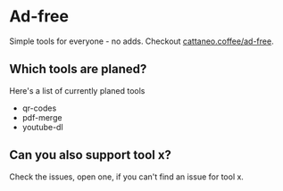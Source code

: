 # Ad-free

Simple tools for everyone - no adds. Checkout [cattaneo.coffee/ad-free](https://cattaneo.coffee/ad-free).

## Which tools are planed?

Here's a list of currently planed tools

* qr-codes
* pdf-merge
* youtube-dl

## Can you also support tool x?

Check the issues, open one, if you can't find an issue for tool x.

